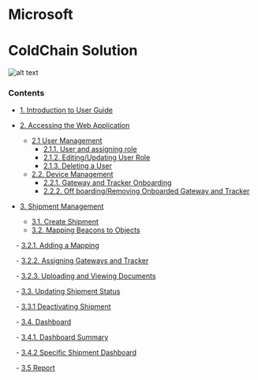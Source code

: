 # Microsoft

# ColdChain Solution

![alt text](https://github.com/sysgain/PJ-TITAN-SECURE-COLD-CHAIN/blob/dev/Documentation/images/0.png)

### Contents
 
 - [1. Introduction to User Guide](#1-introduction-to-user-guide)

 - [2. Accessing the Web Application](#2-accessing-the-web-application)
   - [2.1 User Management ](#21-user-management)
     - [2.1.1. User and assigning role](#211-user-and-assigning-role)
     - [2.1.2. Editing/Updating User Role](#212-editing/updating-user-role)
     - [2.1.3. Deleting a User](#213-deleting-a-user)
   - [2.2. Device Management](#22-device-management)
      - [2.2.1. Gateway and Tracker Onboarding](#221-gateway-and-tracker-onboarding)
      - [2.2.2. Off boarding/Removing Onboarded Gateway and Tracker](#222-off-boarding/removing-onboarded-gateway-and-tracker)

  - [3. Shipment Management](#3-shipment-management)
    - [3.1. Create Shipment](#31-create-shipment)
    - [3.2. Mapping Beacons to Objects](#32-mapping-beacons-to-objects)

        - [3.2.1. Adding a Mapping](#321-adding-a-mapping)

        - [3.2.2. Assigning Gateways and Tracker](#322-assigning-gateways-and-tracker)

        - [3.2.3. Uploading and Viewing Documents](#323-uploading-and-viewing-documents)

    - [3.3. Updating Shipment Status](#33-updating-shipment-status)

      - [3.3.1 Deactivating Shipment](#331-deactivating-shipment)

    - [3.4. Dashboard](#34-dashboard)

      - [3.4.1. Dashboard Summary](#341-dashboard-summary)

      - [3.4.2 Specific Shipment Dashboard](#342-specific-shipment-dashboard)

    - [3.5 Report](#35-report)
